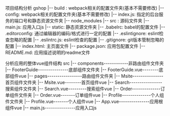 项目结构分析
gshop
	|-- build : webpack相关的配置文件夹(基本不需要修改)
	|-- config: webpack相关的配置文件夹(基本不需要修改)
		|-- index.js: 指定的后台服务的端口号和静态资源文件夹
	|-- node_modules
	|-- src : 源码文件夹
		|-- main.js: 应用入口js
	|-- static: 静态资源文件夹
	|-- .babelrc: babel的配置文件
	|-- .editorconfig: 通过编辑器的编码/格式进行一定的配置
	|-- .eslintignore: eslint检查忽略的配置
	|-- .eslintrc.js: eslint检查的配置
	|-- .gitignore: git版本管制忽略的配置
	|-- index.html: 主页面文件
	|-- package.json: 应用包配置文件 
	|-- README.md: 应用描述说明的readme文件

分析应用的整体vue组件结构
src
	|-- components------------非路由组件文件夹
		|-- FooterGuide---------------底部组件文件夹
			|-- FooterGuide.vue--------底部组件vue
      |-- pages-----------------路由组件文件夹
		|-- Msite---------------首页组件文件夹
			|-- Msite.vue--------首页组件vue
		|-- Search----------------搜索组件文件夹
			|-- Search.vue---------搜索组件vue
		|-- Order--------------订单组件文件夹
			|-- Order.vue-------订单组件vue
		|-- Profile--------------个人组件文件夹
			|-- Profile.vue-------个人组件vue
	|-- App.vue---------------应用根组件vue
	|-- main.js---------------应用入口js
